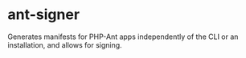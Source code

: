 # ant-signer
Generates manifests for PHP-Ant apps independently of the CLI or an installation, and allows for signing.
